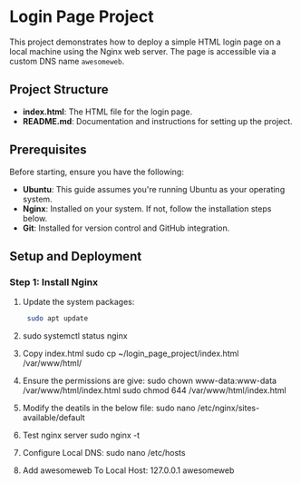 # Login Page Project

This project demonstrates how to deploy a simple HTML login page on a local machine using the Nginx web server. The page is accessible via a custom DNS name `awesomeweb`.

## Project Structure

- **index.html**: The HTML file for the login page.
- **README.md**: Documentation and instructions for setting up the project.

## Prerequisites

Before starting, ensure you have the following:

- **Ubuntu**: This guide assumes you're running Ubuntu as your operating system.
- **Nginx**: Installed on your system. If not, follow the installation steps below.
- **Git**: Installed for version control and GitHub integration.

## Setup and Deployment

### Step 1: Install Nginx

1. Update the system packages:

   ```bash
    sudo apt update
2.  sudo systemctl status nginx
3. Copy index.html
    sudo cp ~/login_page_project/index.html /var/www/html/
4. Ensure the permissions are give:
    sudo chown www-data:www-data /var/www/html/index.html
    sudo chmod 644 /var/www/html/index.html
5. Modify the deatils in the below file: 
    sudo nano /etc/nginx/sites-available/default
6. Test nginx server 
    sudo nginx -t
7. Configure Local DNS:
    sudo nano /etc/hosts
8. Add awesomeweb To Local Host:
    127.0.0.1    awesomeweb
